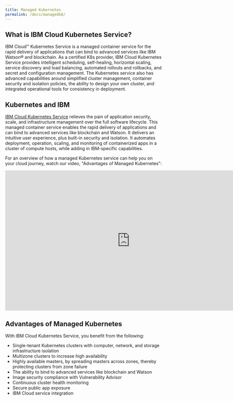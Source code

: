 ```yaml
---
title: Managed Kubernetes
permalink: /docs/managedk8/
---
```


<h2>What is IBM Cloud Kubernetes Service?</h2>

IBM Cloud™ Kubernetes Service is a managed container service for the rapid delivery of applications that can bind to advanced services like IBM Watson® and blockchain. As a certified K8s provider, IBM Cloud Kubernetes Service provides intelligent scheduling, self-healing, horizontal scaling, service discovery and load balancing, automated rollouts and rollbacks, and secret and configuration management. The Kubernetes service also has advanced capabilities around simplified cluster management, container security and isolation policies, the ability to design your own cluster, and integrated operational tools for consistency in deployment.

<h2>Kubernetes and IBM</h2>
<a href="https://www.ibm.com/cloud/container-service" target="_blank">IBM Cloud Kubernetes Service</a> relieves the pain of application security, scale, and infrastructure management over the full software lifecycle. This managed container service enables the rapid delivery of applications and can bind to advanced services like blockchain and Watson. It delivers an intuitive user experience, plus built-in security and isolation. It automates deployment, operation, scaling, and monitoring of containerized apps in a cluster of compute hosts, while adding in IBM-specific capabilities.

For an overview of how a managed Kubernetes service can help you on your cloud journey, watch our video, "Advantages of Managed Kubernetes":

<iframe width="800" height="450" src="https://www.youtube.com/embed/1Br4m0_8YDQ" frameborder="0" allow="autoplay; encrypted-media" allowfullscreen></iframe>

<h2>Advantages of Managed Kubernetes</h2>

<p>
With IBM Cloud Kubernetes Service, you benefit from the following:
</p>

<ul>
<li>
Single-tenant Kubernetes clusters with computer, network, and storage infrastructure isolation
</li>
<li>
Multizone clusters to increase high availability
</li>
<li>
Highly available masters, by spreading masters across zones, thereby protecting clusters from zone failure
</li>
<li>
The ability to bind to advanced services like blockchain and Watson
</li>
</li>
<li>
Image security compliance with Vulnerability Advisor
</li>
<li>
Continuous cluster health monitoring
</li>
<li>
Secure public app exposure
</li>
<li>
IBM Cloud service integration
</li>
</ul>
